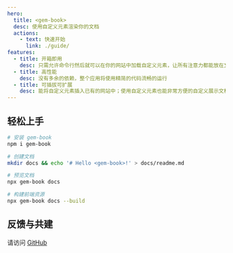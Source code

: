 ```yaml
---
hero:
  title: <gem-book>
  desc: 使用自定义元素渲染你的文档
  actions:
    - text: 快速开始
      link: ./guide/
features:
  - title: 开箱即用
    desc: 只需允许命令行然后就可以在你的网站中加载自定义元素，让所有注意力都能放在文档编写上
  - title: 高性能
    desc: 没有多余的依赖，整个应用将使用精简的代码流畅的运行
  - title: 可插拔可扩展
    desc: 能将自定义元素插入已有的网站中；使用自定义元素也能非常方便的自定义展示文档
---
```


## 轻松上手

```bash
# 安装 gem-book
npm i gem-book

# 创建文档
mkdir docs && echo '# Hello <gem-book>!' > docs/readme.md

# 预览文档
npx gem-book docs

# 构建前端资源
npx gem-book docs --build
```

## 反馈与共建

请访问 [GitHub](https://github.com/mantou132/gem-book)
